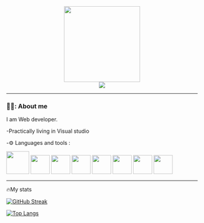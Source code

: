 <div align="center">
<img src="https://media.giphy.com/media/mTPjPA6SSXgTsnZ1Dh/giphy.gif" width="200"/>
  <div>
<a href="https://www.linkedin.com/in/aristotelis-tsampasidis-705505158/" target="_blank">
<img src="https://shields.io/badge/LinkedIn-blue?Logo"/>
</a>
</div>
  <img src="https://komarev.com/ghpvc/?username=aristsam&color=green" alt=""/>
</div>

---

### 🧔‍♂️: About me
I am Web developer.

-Practically living in Visual studio

-⚙️ Languages and tools :
  <div>
   <img src="https://cdn.jsdelivr.net/gh/devicons/devicon/icons/html5/html5-original-wordmark.svg" width="60" height="60"/>
   <img src="https://cdn.jsdelivr.net/gh/devicons/devicon/icons/css3/css3-original.svg" width="50" height="50" />
   <img src="https://cdn.jsdelivr.net/gh/devicons/devicon/icons/javascript/javascript-original.svg" width="50" height="50" />
   <img src="https://cdn.jsdelivr.net/gh/devicons/devicon/icons/php/php-original.svg" width="50" height="50" />        
   <img src="https://cdn.jsdelivr.net/gh/devicons/devicon/icons/mysql/mysql-original-wordmark.svg" width="50" height="50" />
   <img src="https://cdn.jsdelivr.net/gh/devicons/devicon/icons/wordpress/wordpress-plain-wordmark.svg" width="50" height="50" />
   <img src="https://cdn.jsdelivr.net/gh/devicons/devicon/icons/jquery/jquery-original-wordmark.svg" width="50" height="50"/>
   <img src="https://cdn.jsdelivr.net/gh/devicons/devicon/icons/visualstudio/visualstudio-plain.svg" width="50" height="50" />                     
</div>

---

🔥My stats

[![GitHub Streak](https://streak-stats.demolab.com?user=aristsam)](https://git.io/streak-stats)


[![Top Langs](https://github-readme-stats.vercel.app/api/top-langs/?username=aristsam)](https://github.com/anuraghazra/github-readme-stats)
